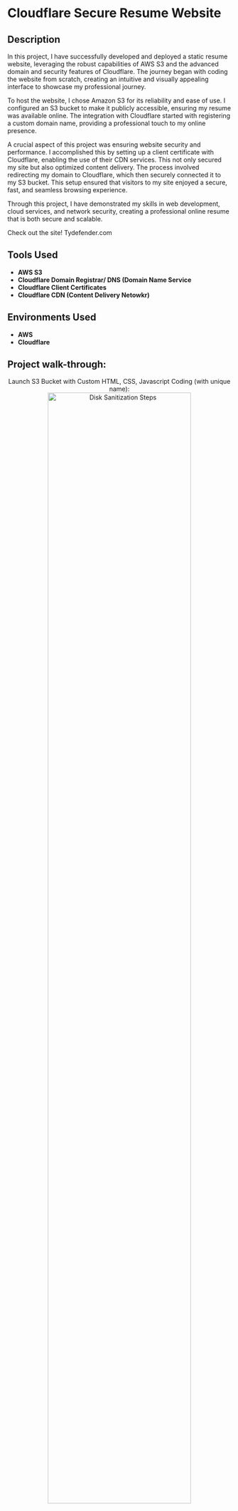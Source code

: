 # Cloudflare Secure Resume Website 

<h2>Description</h2>
In this project, I have successfully developed and deployed a static resume website, leveraging the robust capabilities of AWS S3 and the advanced domain and security features of Cloudflare. The journey began with coding the website from scratch, creating an intuitive and visually appealing interface to showcase my professional journey.

To host the website, I chose Amazon S3 for its reliability and ease of use. I configured an S3 bucket to make it publicly accessible, ensuring my resume was available online. The integration with Cloudflare started with registering a custom domain name, providing a professional touch to my online presence.

A crucial aspect of this project was ensuring website security and performance. I accomplished this by setting up a client certificate with Cloudflare, enabling the use of their CDN services. This not only secured my site but also optimized content delivery. The process involved redirecting my domain to Cloudflare, which then securely connected it to my S3 bucket. This setup ensured that visitors to my site enjoyed a secure, fast, and seamless browsing experience.

Through this project, I have demonstrated my skills in web development, cloud services, and network security, creating a professional online resume that is both secure and scalable.

Check out the site! Tydefender.com
<br />


<h2>Tools Used</h2>

- <b>AWS S3</b> 
- <b>Cloudflare Domain Registrar/ DNS (Domain Name Service</b>
- <b>Cloudflare Client Certificates</b>
- <b>Cloudflare CDN (Content Delivery Netowkr)</b>

<h2>Environments Used </h2>

- <b>AWS</b>
- <b>Cloudflare</b>

<h2>Project walk-through:</h2>

<p align="center">
Launch S3 Bucket with Custom HTML, CSS, Javascript Coding (with unique name): <br/>
<img src="https://i.imgur.com/8OpA5mZ.png" height="80%" width="80%" alt="Disk Sanitization Steps"/>
<br />
<br />
Create Domain Name with Cloudflare:  <br/>
<img src="https://i.imgur.com/91yDfPq.png" height="80%" width="80%" alt="Disk Sanitization Steps"/>
<br />
<br />
Change Name Servers to Direct to Cloudflare: <br/>
<img src="https://i.imgur.com/9KrQyVP.png" height="80%" width="80%" alt="Disk Sanitization Steps"/>
<br />
<br />
Use Cloudflare to get Client Certificate Securing Site:  <br/>
<img src="https://i.imgur.com/CWx5uJh.png" height="80%" width="80%" alt="Disk Sanitization Steps"/>
<br />
<br />
Redirect Traffic from Domain to CDN then Securly Connecting to Resume Site:  <br/>
<img src="https://i.imgur.com/OLjVWL0.png" height="80%" width="80%" alt="Disk Sanitization Steps"/>
<br />
<br />
Secure Site with Cloudflare:  <br/>
<img src="https://i.imgur.com/j4xqShb.png" height="80%" width="80%" alt="Disk Sanitization Steps"/>
<br />
<br />
</p>

<!--
 ```diff
- text in red
+ text in green
! text in orange
# text in gray
@@ text in purple (and bold)@@
```
--!>
